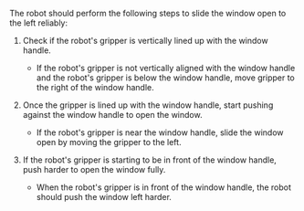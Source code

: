 The robot should perform the following steps to slide the window open to the left reliably:

1. Check if the robot's gripper is vertically lined up with the window handle.
   - If the robot's gripper is not vertically aligned with the window handle and the robot's gripper is below the window handle, move gripper to the right of the window handle.

2. Once the gripper is lined up with the window handle, start pushing against the window handle to open the window.
   - If the robot's gripper is near the window handle, slide the window open by moving the gripper to the left.

3. If the robot's gripper is starting to be in front of the window handle, push harder to open the window fully.
   - When the robot's gripper is in front of the window handle, the robot should push the window left harder.